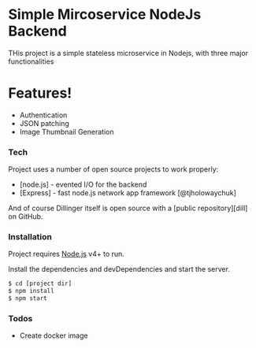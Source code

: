 # Simple Mircoservice NodeJs Backend

THis project is a simple stateless microservice in Nodejs, with three major functionalities


# Features!

  - Authentication
  - JSON patching
  - Image Thumbnail Generation

### Tech

Project uses a number of open source projects to work properly:

* [node.js] - evented I/O for the backend
* [Express] - fast node.js network app framework [@tjholowaychuk]

And of course Dillinger itself is open source with a [public repository][dill]
 on GitHub.

### Installation

Project requires [Node.js](https://nodejs.org/) v4+ to run.

Install the dependencies and devDependencies and start the server.

```sh
$ cd [project dir]
$ npm install
$ npm start
```
### Todos

 - Create docker image
